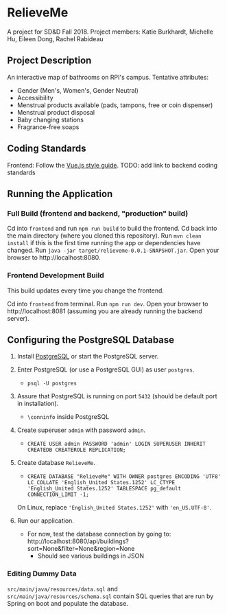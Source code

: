 # RelieveMe

A project for SD&D Fall 2018. Project members: Katie Burkhardt, Michelle Hu, Eileen Dong, Rachel Rabideau

## Project Description

An interactive map of bathrooms on RPI's campus. Tentative attributes:

- Gender (Men's, Women's, Gender Neutral)
- Accessibility
- Menstrual products available (pads, tampons, free or coin dispenser)
- Menstrual product disposal
- Baby changing stations
- Fragrance-free soaps

## Coding Standards

Frontend: Follow the [Vue.js style guide](https://vuejs.org/v2/style-guide/).
TODO: add link to backend coding standards

## Running the Application

### Full Build (frontend and backend, "production" build)

Cd into `frontend` and run `npm run build` to build the frontend.
Cd back into the main directory (where you cloned this repository).
Run `mvn clean install` if this is the first time running the app or dependencies have changed.
Run `java -jar target/relieveme-0.0.1-SNAPSHOT.jar`.
Open your browser to http://localhost:8080.

### Frontend Development Build

This build updates every time you change the frontend.

Cd into `frontend` from terminal.
Run `npm run dev`.
Open your browser to http://localhost:8081 (assuming you are already running the backend server).

## Configuring the PostgreSQL Database

1. Install [PostgreSQL](https://www.postgresql.org/download/) or start the PostgreSQL server.
2. Enter PostgreSQL (or use a PostgreSQL GUI) as user `postgres`.
   - `psql -U postgres`
3. Assure that PostgreSQL is running on port `5432` (should be default port in installation).
   - `\conninfo` inside PostgreSQL
4. Create superuser `admin` with password `admin`.
   - `CREATE USER admin PASSWORD 'admin' LOGIN SUPERUSER INHERIT CREATEDB CREATEROLE REPLICATION;`
5. Create database `RelieveMe`.

   - `CREATE DATABASE "RelieveMe" WITH OWNER postgres ENCODING 'UTF8' LC_COLLATE 'English_United States.1252' LC_CTYPE 'English_United States.1252' TABLESPACE pg_default CONNECTION_LIMIT -1;`

   On Linux, replace `'English_United States.1252'` with `'en_US.UTF-8'`.

6. Run our application.
   - For now, test the database connection by going to:
     http://localhost:8080/api/buildings?sort=None&filter=None&region=None
     - Should see various buildings in JSON

### Editing Dummy Data

`src/main/java/resources/data.sql` and `src/main/java/resources/schema.sql` contain SQL queries that are run by Spring
on boot and populate the database.
